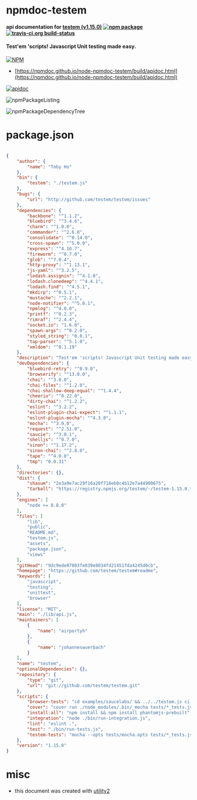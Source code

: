 # npmdoc-testem

#### api documentation for  [testem (v1.15.0)](https://github.com/testem/testem#readme)  [![npm package](https://img.shields.io/npm/v/npmdoc-testem.svg?style=flat-square)](https://www.npmjs.org/package/npmdoc-testem) [![travis-ci.org build-status](https://api.travis-ci.org/npmdoc/node-npmdoc-testem.svg)](https://travis-ci.org/npmdoc/node-npmdoc-testem)

#### Test'em 'scripts! Javascript Unit testing made easy.

[![NPM](https://nodei.co/npm/testem.png?downloads=true&downloadRank=true&stars=true)](https://www.npmjs.com/package/testem)

- [https://npmdoc.github.io/node-npmdoc-testem/build/apidoc.html](https://npmdoc.github.io/node-npmdoc-testem/build/apidoc.html)

[![apidoc](https://npmdoc.github.io/node-npmdoc-testem/build/screenCapture.buildCi.browser.%252Ftmp%252Fbuild%252Fapidoc.html.png)](https://npmdoc.github.io/node-npmdoc-testem/build/apidoc.html)

![npmPackageListing](https://npmdoc.github.io/node-npmdoc-testem/build/screenCapture.npmPackageListing.svg)

![npmPackageDependencyTree](https://npmdoc.github.io/node-npmdoc-testem/build/screenCapture.npmPackageDependencyTree.svg)



# package.json

```json

{
    "author": {
        "name": "Toby Ho"
    },
    "bin": {
        "testem": "./testem.js"
    },
    "bugs": {
        "url": "http://github.com/testem/testem/issues"
    },
    "dependencies": {
        "backbone": "^1.1.2",
        "bluebird": "^3.4.6",
        "charm": "^1.0.0",
        "commander": "^2.6.0",
        "consolidate": "^0.14.0",
        "cross-spawn": "^5.0.0",
        "express": "^4.10.7",
        "fireworm": "^0.7.0",
        "glob": "^7.0.4",
        "http-proxy": "^1.13.1",
        "js-yaml": "^3.2.5",
        "lodash.assignin": "^4.1.0",
        "lodash.clonedeep": "^4.4.1",
        "lodash.find": "^4.5.1",
        "mkdirp": "^0.5.1",
        "mustache": "^2.2.1",
        "node-notifier": "^5.0.1",
        "npmlog": "^4.0.0",
        "printf": "^0.2.3",
        "rimraf": "^2.4.4",
        "socket.io": "1.6.0",
        "spawn-args": "^0.2.0",
        "styled_string": "0.0.1",
        "tap-parser": "^5.1.0",
        "xmldom": "^0.1.19"
    },
    "description": "Test'em 'scripts! Javascript Unit testing made easy.",
    "devDependencies": {
        "bluebird-retry": "^0.9.0",
        "browserify": "^13.0.0",
        "chai": "^3.0.0",
        "chai-files": "^1.2.0",
        "chai-shallow-deep-equal": "^1.4.4",
        "cheerio": "^0.22.0",
        "dirty-chai": "^1.2.2",
        "eslint": "^3.2.2",
        "eslint-plugin-chai-expect": "^1.1.1",
        "eslint-plugin-mocha": "^4.3.0",
        "mocha": "^3.0.0",
        "request": "^2.51.0",
        "saucie": "^3.0.1",
        "shelljs": "^0.7.0",
        "sinon": "^1.17.2",
        "sinon-chai": "^2.8.0",
        "tape": "^4.0.0",
        "tmp": "0.0.31"
    },
    "directories": {},
    "dist": {
        "shasum": "2e3a9e7ac29f16a20f718eb0c4b12e7a44900675",
        "tarball": "https://registry.npmjs.org/testem/-/testem-1.15.0.tgz"
    },
    "engines": [
        "node >= 0.8.0"
    ],
    "files": [
        "lib",
        "public",
        "README.md",
        "testem.js",
        "assets",
        "package.json",
        "views"
    ],
    "gitHead": "9dc9ede07003fe039e8034fd21451fda4245d0cb",
    "homepage": "https://github.com/testem/testem#readme",
    "keywords": [
        "javascript",
        "testing",
        "unittest",
        "browser"
    ],
    "license": "MIT",
    "main": "./lib/api.js",
    "maintainers": [
        {
            "name": "airportyh"
        },
        {
            "name": "johanneswuerbach"
        }
    ],
    "name": "testem",
    "optionalDependencies": {},
    "repository": {
        "type": "git",
        "url": "git://github.com/testem/testem.git"
    },
    "scripts": {
        "browser-tests": "cd examples/saucelabs/ && ../../testem.js ci -d",
        "cover": "cover run ./node_modules/.bin/_mocha tests/*_tests.js tests/**/*_tests.js; cover report html; open cover_html/index.html",
        "install:all": "npm install && npm install phantomjs-prebuilt",
        "integration": "node ./bin/run-integration.js",
        "lint": "eslint .",
        "test": "./bin/run-tests.js",
        "testem-tests": "mocha --opts tests/mocha.opts tests/*_tests.js tests/**/*_tests.js"
    },
    "version": "1.15.0"
}
```



# misc
- this document was created with [utility2](https://github.com/kaizhu256/node-utility2)
